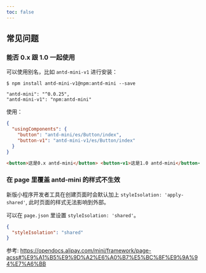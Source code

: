```yaml
---
toc: false
---
```


## 常见问题

### 能否 0.x 跟 1.0 一起使用

可以使用别名，比如 `antd-mini-v1` 进行安装：

```
$ npm install antd-mini-v1@npm:antd-mini --save
```

```
"antd-mini": "^0.0.25",
"antd-mini-v1": "npm:antd-mini"
```

使用：

```json
{
  "usingComponents": {
    "button": "antd-mini/es/Button/index",
    "button-v1": "antd-mini-v1/es/Button/index"
  }
}
```

```html
<button>这是0.x antd-mini</button> <button-v1>这是1.0 antd-mini</button-v1>
```

### 在 page 里覆盖 antd-mini 的样式不生效

新版小程序开发者工具在创建页面时会默认加上 `styleIsolation: 'apply-shared'`, 此时页面的样式无法影响到外部。

可以在 `page.json` 里设置 `styleIsolation: 'shared'`。

```json
{
  "styleIsolation": "shared"
}
```

参考: https://opendocs.alipay.com/mini/framework/page-acss#%E9%A1%B5%E9%9D%A2%E6%A0%B7%E5%BC%8F%E9%9A%94%E7%A6%BB
